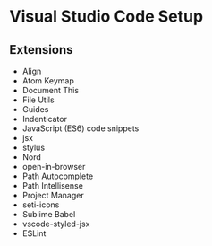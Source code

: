 # Visual Studio Code Setup

## Extensions
- Align
- Atom Keymap
- Document This
- File Utils
- Guides
- Indenticator
- JavaScript (ES6) code snippets
- jsx
- stylus
- Nord
- open-in-browser
- Path Autocomplete
- Path Intellisense
- Project Manager
- seti-icons
- Sublime Babel
- vscode-styled-jsx
- ESLint
